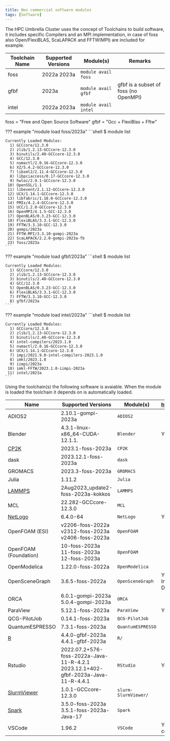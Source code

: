 ```yaml
---
title: Non commercial software modules
tags: [Software]
---
```

The HPC Umbrella Cluster uses the concept of Toolchains to build software, it includes specific Compilers and an MPI implementation, in case of foss also Open/FlexiBLAS, ScaLAPACK and FFTW(MPI) are included for example.   

| Toolchain Name | Supported Versions                   | Module(s)                | Remarks |
| -------------- | ------------------------------------ | ------------------------ | ------- |
| foss           | 2022a 2023a                          | `module avail foss`      | |
| gfbf           | 2023a                                | `module avail gfbf`      | gfbf is a subset of foss (no OpenMPI) |
| intel          | 2022a 2023a                          | `module avail intel`     | |

foss = "Free and Open Source Software" gfbf = "Gcc + FlexiBlas + Fftw"

??? example "module load foss/2023a"
    ```shell
    $ module list

    Currently Loaded Modules:
      1) GCCcore/12.3.0
      2) zlib/1.2.13-GCCcore-12.3.0
      3) binutils/2.40-GCCcore-12.3.0
      4) GCC/12.3.0
      5) numactl/2.0.16-GCCcore-12.3.0
      6) XZ/5.4.2-GCCcore-12.3.0
      7) libxml2/2.11.4-GCCcore-12.3.0
      8) libpciaccess/0.17-GCCcore-12.3.0
      9) hwloc/2.9.1-GCCcore-12.3.0
     10) OpenSSL/1.1
     11) libevent/2.1.12-GCCcore-12.3.0
     12) UCX/1.14.1-GCCcore-12.3.0
     13) libfabric/1.18.0-GCCcore-12.3.0
     14) PMIx/4.2.4-GCCcore-12.3.0
     15) UCC/1.2.0-GCCcore-12.3.0
     16) OpenMPI/4.1.5-GCC-12.3.0
     17) OpenBLAS/0.3.23-GCC-12.3.0
     18) FlexiBLAS/3.3.1-GCC-12.3.0
     19) FFTW/3.3.10-GCC-12.3.0
     20) gompi/2023a
     21) FFTW.MPI/3.3.10-gompi-2023a
     22) ScaLAPACK/2.2.0-gompi-2023a-fb
     23) foss/2023a
    ```
??? example "module load gfbf/2023a"
    ```shell
    $ module list

    Currently Loaded Modules:
      1) GCCcore/12.3.0
      2) zlib/1.2.13-GCCcore-12.3.0
      3) binutils/2.40-GCCcore-12.3.0
      4) GCC/12.3.0
      5) OpenBLAS/0.3.23-GCC-12.3.0
      6) FlexiBLAS/3.3.1-GCC-12.3.0
      7) FFTW/3.3.10-GCC-12.3.0
      8) gfbf/2023a
    ```

??? example "module load intel/2023a"
    ```shell
    $ module list

    Currently Loaded Modules:
      1) GCCcore/12.3.0
      2) zlib/1.2.13-GCCcore-12.3.0
      3) binutils/2.40-GCCcore-12.3.0
      4) intel-compilers/2023.1.0
      5) numactl/2.0.16-GCCcore-12.3.0
      6) UCX/1.14.1-GCCcore-12.3.0
      7) impi/2021.9.0-intel-compilers-2023.1.0
      8) imkl/2023.1.0
      9) iimpi/2023a
     10) imkl-FFTW/2023.1.0-iimpi-2023a
     11) intel/2023a
    ```

Using the toolchain(s) the following software is avaiable. When the module is loaded the toolchain it depends on is automatically loaded.

| Name                                        | Supported Versions                   | Module(s)                | https://hpc.tue.nl |
|---------------------------------------------| ------------------------------------ | ------------------------ | ------------------ |
| ADIOS2                                      | 2.10.1-gompi-2023a                   | `ADIOS2`    | |
| Blender                                     | 4.3.1-linux-x86_64-CUDA-12.1.1.      | `Blender`   | Yes |
| [CP2K](recipes/cp2k.md)                     | 2023.1-foss-2023a                    | `CP2K`      | |
| dask                                        | 2023.12.1-foss-2023a | `dask`  | |
| GROMACS                                     | 2023.3-foss-2023a                    | `GROMACS`   | |
| Julia                                       | 1.11.2                         | `Julia`     | |
| [LAMMPS](recipes/lammps.md)                 | 2Aug2023_update2-foss-2023a-kokkos | `LAMMPS`    | |
| MCL                                         | 22.282-GCCcore-12.3.0                | `MCL`       | |
| [NetLogo](recipes/netlogo.md)               | 6.4.0-64                    | `NetLogo`   | Yes |
| OpenFOAM (ESI)                              | v2206-foss-2022a<br>v2312-foss-2023a<br>v2406-foss-2023a | `OpenFOAM`  | |
| OpenFOAM (Foundation)                       | 10-foss-2023a<br>11-foss-2023a<br>12-foss-2023a | `OpenFOAM`  | |
| OpenModelica                                | 1.22.0-foss-2022a                    | `OpenModelica` | |
| OpenSceneGraph                              | 3.6.5-foss-2022a                     | `OpenSceneGraph`  | Yes via Interactive Desktop |
| ORCA                                        | 6.0.1-gompi-2023a<br>5.0.4-gompi-2023a                   | `ORCA`      | |
| ParaView                                    | 5.12.1-foss-2023a                    | `ParaView`  | Yes |
| QCG-PilotJob                                | 0.14.1-foss-2023a | `QCG-PilotJob` | |
| QuantumESPRESSO                             | 7.3.1-foss-2023a    | `QuantumESPRESSO` | |
| [R](recipes/r.md)                           | 4.4.0-gfbf-2023a<br>4.4.1-gfbf-2023a  | `R/`        | |
| Rstudio                                     | 2022.07.2+576-foss-2022a-Java-11-R-4.2.1<br>2023.12.1+402-gfbf-2023a-Java-11-R-4.4.1 | `RStudio` | Yes |
| [SlurmViewer](../steps/jobs/slurmviewer.md) | 1.0.1-GCCcore-12.3.0  | `slurm-SlurmViewer/`        | |
| [Spark](recipes/spark.md)                   | 3.5.0-foss-2023a<br>3.5.1-foss-2023a-Java-17 | `Spark`        | |
| VSCode                                      | 1.96.2      | `VSCode`   | Yes via codeserver |

